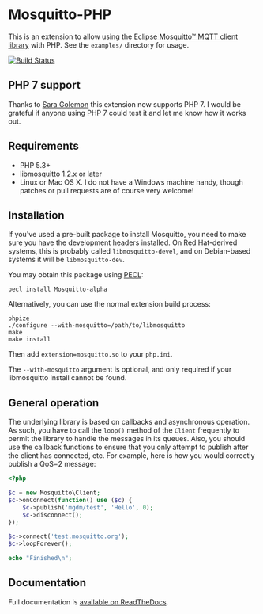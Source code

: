 # Mosquitto-PHP

This is an extension to allow using the [Eclipse Mosquitto™ MQTT client library](http://mosquitto.org) with PHP. See the `examples/` directory for usage.

[![Build Status](https://travis-ci.org/mgdm/Mosquitto-PHP.svg?branch=master)](https://travis-ci.org/mgdm/Mosquitto-PHP)

## PHP 7 support

Thanks to [Sara Golemon](https://twitter.com/SaraMG) this extension now supports PHP 7. I would be grateful if anyone using PHP 7 could test it and let me know how it works out.

## Requirements

* PHP 5.3+
* libmosquitto 1.2.x or later
* Linux or Mac OS X. I do not have a Windows machine handy, though patches or
  pull requests are of course very welcome!

## Installation

If you've used a pre-built package to install Mosquitto, you need to make sure you have the development headers installed. On Red Hat-derived systems, this is probably called `libmosquitto-devel`, and on Debian-based systems it will be `libmosquitto-dev`.

You may obtain this package using [PECL](http://pecl.php.net):

````
pecl install Mosquitto-alpha
````

Alternatively, you can use the normal extension build process:

````
phpize
./configure --with-mosquitto=/path/to/libmosquitto
make
make install
````

Then add `extension=mosquitto.so` to your `php.ini`.

The `--with-mosquitto` argument is optional, and only required if your
libmosquitto install cannot be found.

## General operation

The underlying library is based on callbacks and asynchronous operation. As such, you have to call the `loop()` method of the `Client` frequently to permit the library to handle the messages in its queues. Also, you should use the callback functions to ensure that you only attempt to publish after the client has connected, etc. For example, here is how you would correctly publish a QoS=2 message:

```php
<?php

$c = new Mosquitto\Client;
$c->onConnect(function() use ($c) {
    $c->publish('mgdm/test', 'Hello', 0);
    $c->disconnect();
});

$c->connect('test.mosquitto.org');
$c->loopForever();

echo "Finished\n";
```

## Documentation

Full documentation is [available on ReadTheDocs](http://mosquitto-php.readthedocs.io/).

